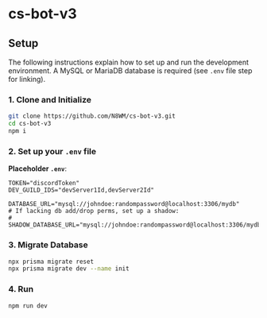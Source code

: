# cs-bot-v3
## Setup
The following instructions explain how to set up and run the development environment. A MySQL or MariaDB database is required (see `.env` file step for linking).

### 1. Clone and Initialize
```sh
git clone https://github.com/N8WM/cs-bot-v3.git
cd cs-bot-v3
npm i
```

### 2. Set up your `.env` file
**Placeholder `.env`**:
```env
TOKEN="discordToken"
DEV_GUILD_IDS="devServer1Id,devServer2Id"

DATABASE_URL="mysql://johndoe:randompassword@localhost:3306/mydb"
# If lacking db add/drop perms, set up a shadow:
# SHADOW_DATABASE_URL="mysql://johndoe:randompassword@localhost:3306/mydb"
```

### 3. Migrate Database
```sh
npx prisma migrate reset
npx prisma migrate dev --name init
```

### 4. Run
```sh
npm run dev
```
